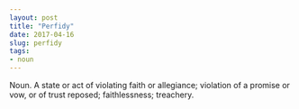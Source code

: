 ```yaml
---
layout: post
title: "Perfidy"
date: 2017-04-16
slug: perfidy
tags:
- noun
---
```


Noun. A state or act of violating faith or allegiance; violation of a promise or vow, or of trust reposed; faithlessness; treachery.
